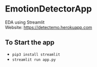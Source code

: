 # EmotionDetectorApp
EDA using Streamlit<br />
Website: https://detectemo.herokuapp.com

## To Start the app
- `pip3 install streamlit`<br />
- `streamlit run app.py`
